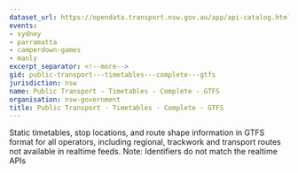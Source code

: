 ```yaml
---
dataset_url: https://opendata.transport.nsw.gov.au/app/api-catalog.html
events:
- sydney
- parramatta
- camperdown-games
- manly
excerpt_separator: <!--more-->
gid: public-transport---timetables---complete---gtfs
jurisdiction: nsw
name: Public Transport - Timetables - Complete - GTFS
organisation: nsw-government
title: Public Transport - Timetables - Complete - GTFS
---
```


Static timetables, stop locations, and route shape information in GTFS format for all operators, including regional, trackwork and transport routes not available in realtime feeds. Note: Identifiers do not match the realtime APIs